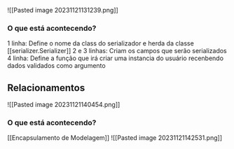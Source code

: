 
![[Pasted image 20231121131239.png]]
### O que está acontecendo?
1 linha: Define o nome da class do serializador e herda da classe [[serializer.Serializer]]
2 e 3 linhas: Criam os campos que serão serializados
4 linha: Define a função que irá criar uma instancia do usuário recenbendo dados validados como argumento

## Relacionamentos
![[Pasted image 20231121140454.png]]

### O que está acontecendo?








[[Encapsulamento de Modelagem]]
![[Pasted image 20231121142531.png]]